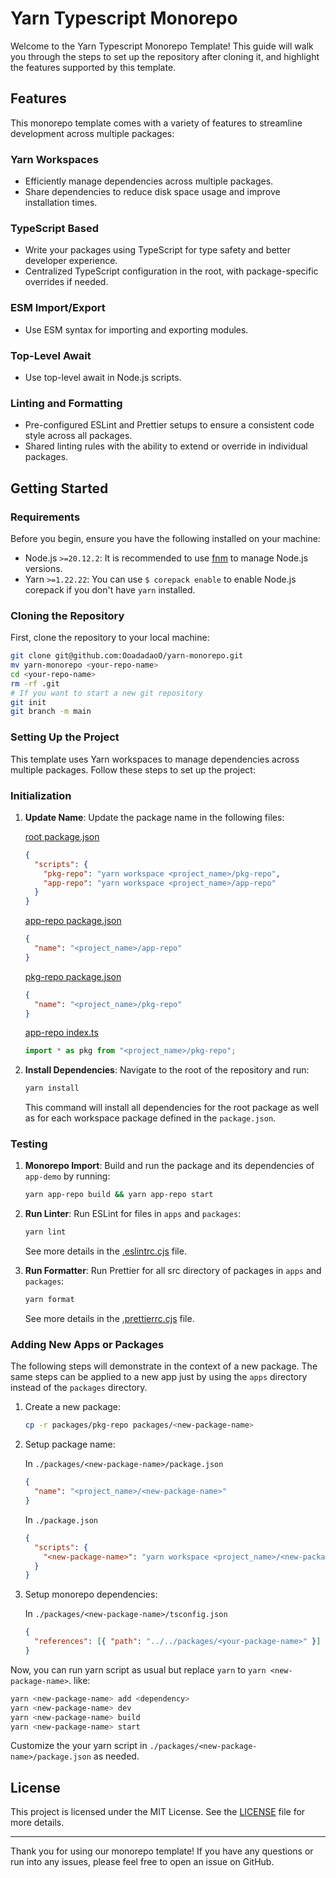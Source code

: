# Yarn Typescript Monorepo

Welcome to the Yarn Typescript Monorepo Template! This guide will walk you through the steps to set up the repository after cloning it, and highlight the features supported by this template.

## Features

This monorepo template comes with a variety of features to streamline development across multiple packages:

### Yarn Workspaces

- Efficiently manage dependencies across multiple packages.
- Share dependencies to reduce disk space usage and improve installation times.

### TypeScript Based

- Write your packages using TypeScript for type safety and better developer experience.
- Centralized TypeScript configuration in the root, with package-specific overrides if needed.

### ESM Import/Export

- Use ESM syntax for importing and exporting modules.

### Top-Level Await

- Use top-level await in Node.js scripts.

### Linting and Formatting

- Pre-configured ESLint and Prettier setups to ensure a consistent code style across all packages.
- Shared linting rules with the ability to extend or override in individual packages.

## Getting Started

### Requirements

Before you begin, ensure you have the following installed on your machine:

- Node.js `>=20.12.2`: It is recommended to use [fnm](https://github.com/Schniz/fnm) to manage Node.js versions.
- Yarn `>=1.22.22`: You can use `$ corepack enable` to enable Node.js corepack if you don't have `yarn` installed.

### Cloning the Repository

First, clone the repository to your local machine:

```sh
git clone git@github.com:OoadadaoO/yarn-monorepo.git
mv yarn-monorepo <your-repo-name>
cd <your-repo-name>
rm -rf .git
# If you want to start a new git repository
git init
git branch -m main
```

### Setting Up the Project

This template uses Yarn workspaces to manage dependencies across multiple packages. Follow these steps to set up the project:

### Initialization

1.  **Update Name**: Update the package name in the following files:

    [root package.json](package.json)

    ```json
    {
      "scripts": {
        "pkg-repo": "yarn workspace <project_name>/pkg-repo",
        "app-repo": "yarn workspace <project_name>/app-repo"
      }
    }
    ```

    [app-repo package.json](apps/app-repo/package.json)

    ```json
    {
      "name": "<project_name>/app-repo"
    }
    ```

    [pkg-repo package.json](packages/pkg-repo/package.json)

    ```json
    {
      "name": "<project_name>/pkg-repo"
    }
    ```

    [app-repo index.ts](apps/app-repo/src/index.ts)

    ```ts
    import * as pkg from "<project_name>/pkg-repo";
    ```

1.  **Install Dependencies**: Navigate to the root of the repository and run:

    ```sh
    yarn install
    ```

    This command will install all dependencies for the root package as well as for each workspace package defined in the `package.json`.

### Testing

1. **Monorepo Import**: Build and run the package and its dependencies of `app-demo` by running:

   ```sh
   yarn app-repo build && yarn app-repo start
   ```

2. **Run Linter**: Run ESLint for files in `apps` and `packages`:

   ```sh
   yarn lint
   ```

   See more details in the [.eslintrc.cjs](.eslintrc.cjs) file.

3. **Run Formatter**: Run Prettier for all src directory of packages in `apps` and `packages`:

   ```sh
   yarn format
   ```

   See more details in the [.prettierrc.cjs](.prettierrc.cjs) file.

### Adding New Apps or Packages

The following steps will demonstrate in the context of a new package. The same steps can be applied to a new app just by using the `apps` directory instead of the `packages` directory.

1. Create a new package:

   ```sh
   cp -r packages/pkg-repo packages/<new-package-name>
   ```

2. Setup package name:

   In `./packages/<new-package-name>/package.json`

   ```json
   {
     "name": "<project_name>/<new-package-name>"
   }
   ```

   In `./package.json`

   ```json
   {
     "scripts": {
       "<new-package-name>": "yarn workspace <project_name>/<new-package-name>"
     }
   }
   ```

3. Setup monorepo dependencies:

   In `./packages/<new-package-name>/tsconfig.json`

   ```json
   {
     "references": [{ "path": "../../packages/<your-package-name>" }]
   }
   ```

Now, you can run yarn script as usual but replace `yarn` to `yarn <new-package-name>`. like:

```sh
yarn <new-package-name> add <dependency>
yarn <new-package-name> dev
yarn <new-package-name> build
yarn <new-package-name> start
```

Customize the your yarn script in `./packages/<new-package-name>/package.json` as needed.

## License

This project is licensed under the MIT License. See the [LICENSE](LICENSE) file for more details.

---

Thank you for using our monorepo template! If you have any questions or run into any issues, please feel free to open an issue on GitHub.
